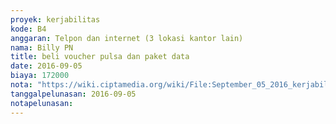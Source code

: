 ```yaml
---
proyek: kerjabilitas
kode: B4
anggaran: Telpon dan internet (3 lokasi kantor lain)
nama: Billy PN
title: beli voucher pulsa dan paket data
date: 2016-09-05
biaya: 172000
nota: "https://wiki.ciptamedia.org/wiki/File:September_05_2016_kerjabilitas_B4_pulsa_billy.jpg"
tanggalpelunasan: 2016-09-05
notapelunasan:
---
```

